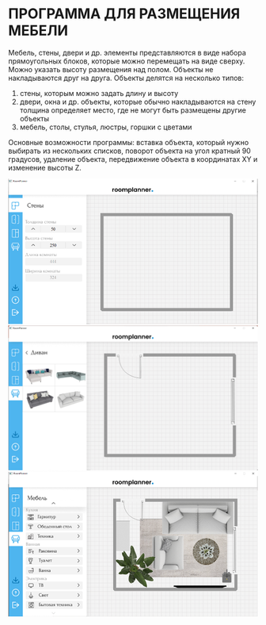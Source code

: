 # ПРОГРАММА ДЛЯ РАЗМЕЩЕНИЯ МЕБЕЛИ
 Мебель, стены, двери и др. элементы представляются в виде
набора прямоугольных блоков, которые можно перемещать на виде
сверху. Можно указать высоту размещения над полом. Объекты
не накладываются друг на друга. Объекты делятся на
несколько типов:
1. стены, которым можно задать длину и высоту
2. двери, окна и др. объекты, которые обычно накладываются на стену
   толщина определяет место, где не могут быть размещены другие объекты
3. мебель, столы, стулья, люстры, горшки с цветами

 Основные возможности программы: вставка объекта, который нужно
выбирать из нескольких списков, поворот объекта на угол кратный 90 градусов, удаление объекта, передвижение объекта в
координатах XY и изменение высоты Z.

<img src = "/icon/3.png">
<img src = "/icon/1.png">
<img src = "/icon/2.png">
